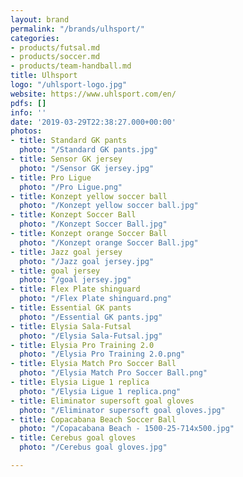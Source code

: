 ```yaml
---
layout: brand
permalink: "/brands/ulhsport/"
categories:
- products/futsal.md
- products/soccer.md
- products/team-handball.md
title: Ulhsport
logo: "/uhlsport-logo.jpg"
website: https://www.uhlsport.com/en/
pdfs: []
info: ''
date: '2019-03-29T22:38:27.000+00:00'
photos:
- title: Standard GK pants
  photo: "/Standard GK pants.jpg"
- title: Sensor GK jersey
  photo: "/Sensor GK jersey.jpg"
- title: Pro Ligue
  photo: "/Pro Ligue.png"
- title: Konzept yellow soccer ball
  photo: "/Konzept yellow soccer ball.jpg"
- title: Konzept Soccer Ball
  photo: "/Konzept Soccer Ball.jpg"
- title: Konzept orange Soccer Ball
  photo: "/Konzept orange Soccer Ball.jpg"
- title: Jazz goal jersey
  photo: "/Jazz goal jersey.jpg"
- title: goal jersey
  photo: "/goal jersey.jpg"
- title: Flex Plate shinguard
  photo: "/Flex Plate shinguard.png"
- title: Essential GK pants
  photo: "/Essential GK pants.jpg"
- title: Elysia Sala-Futsal
  photo: "/Elysia Sala-Futsal.jpg"
- title: Elysia Pro Training 2.0
  photo: "/Elysia Pro Training 2.0.png"
- title: Elysia Match Pro Soccer Ball
  photo: "/Elysia Match Pro Soccer Ball.png"
- title: Elysia Ligue 1 replica
  photo: "/Elysia Ligue 1 replica.png"
- title: Eliminator supersoft goal gloves
  photo: "/Eliminator supersoft goal gloves.jpg"
- title: Copacabana Beach Soccer Ball
  photo: "/Copacabana Beach - 1500-25-714x500.jpg"
- title: Cerebus goal gloves
  photo: "/Cerebus goal gloves.jpg"

---
```

